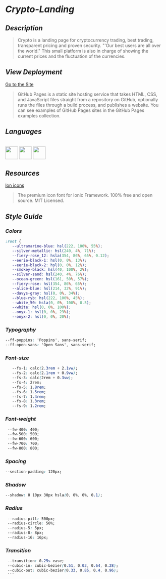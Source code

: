 # _Crypto-Landing_

## _Description_
>Crypto is a landing page for cryptocurrency trading, best trading, transparent pricing and proven security.
"'Our best users are all over the world."
This small platform is also in charge of showing the current prices and the fluctuation of the currencies.

## _View Deployment_
[Go to the Site](https://fernandomoyano.github.io/Crypto-Landing/)
>GitHub Pages is a static site hosting service that takes HTML, CSS, and JavaScript files straight from a repository on GitHub, optionally runs the files through a build process, and publishes a website. You can see examples of GitHub Pages sites in the GitHub Pages examples collection.


## _Languages_

<link rel="stylesheet" href="devicon.min.css">

<div "style=inline_block"><br>

   <img width="40px" height="40px" src="https://cdn.jsdelivr.net/gh/devicons/devicon/icons/html5/html5-original-wordmark.svg" />
   <img width="40px" height="40px" src="https://cdn.jsdelivr.net/gh/devicons/devicon/icons/css3/css3-original-wordmark.svg" />
   <img width="40px" height="40px" src="https://cdn.jsdelivr.net/gh/devicons/devicon/icons/javascript/javascript-original.svg" />
 
</div>

## _Resources_
[Ion icons](https://ionic.io/ionicons/v2/)
>The premium icon font for Ionic Framework.
100% free and open source. MIT Licensed.

## _Style Guide_

### _Colors_

``` css
:root {
   --ultramarine-blue: hsl(222, 100%, 55%);
   --silver-metallic: hsl(240, 4%, 71%);
   --fiery-rose_12: hsla(354, 86%, 65%, 0.12);
   --eerie-black-1: hsl(0, 0%, 13%);
   --eerie-black-2: hsl(0, 0%, 12%);
   --smokey-black: hsl(40, 100%, 2%);
   --silver-sand: hsl(240, 4%, 76%);
   --ocean-green: hsl(161, 50%, 57%);
   --fiery-rose: hsl(354, 86%, 65%);
   --alice-blue: hsl(214, 32%, 91%);
   --davys-gray: hsl(0, 0%, 34%);
   --blue-ryb: hsl(222, 100%, 45%);
   --white_50: hsla(0, 0%, 100%, 0.5);
   --white: hsl(0, 0%, 100%);
   --onyx-1: hsl(0, 0%, 23%);
   --onyx-2: hsl(0, 0%, 20%);
   ```
   ### _Typography_
   
   ``` css
   --ff-poppins: 'Poppins', sans-serif;
   --ff-open-sans: 'Open Sans', sans-serif;
 
   ```
   ### _Font-size_
   
   ``` css
      --fs-1: calc(2.3rem + 2.1vw);
      --fs-2: calc(2.1rem + 0.9vw);
      --fs-3: calc(2rem + 0.3vw);
      --fs-4: 2rem;
      --fs-5: 1.8rem;
      --fs-6: 1.5rem;
      --fs-7: 1.4rem;
      --fs-8: 1.3rem;
      --fs-9: 1.2rem;
   ```
   
   ### _Font-weight_
   ```css
    --fw-400: 400;
    --fw-500: 500;
    --fw-600: 600;
    --fw-700: 700;
    --fw-800: 800;
   ```
   
  ### _Spacing_
  ```css
  --section-padding: 120px;
  ```
  
  ### _Shadow_
  ```css
  --shadow: 0 10px 30px hsla(0, 0%, 0%, 0.1);
  ```
  
  ### _Radius_
  ```css
   --radius-pill: 500px;
   --radius-circle: 50%;
   --radius-5: 5px;
   --radius-8: 8px;
   --radius-16: 16px;
  ```
  
  ### _Transition_
  ````css
   --transition: 0.25s ease;
   --cubic-in: cubic-bezier(0.51, 0.03, 0.64, 0.28);
   --cubic-out: cubic-bezier(0.33, 0.85, 0.4, 0.96);
   ```
   
   

